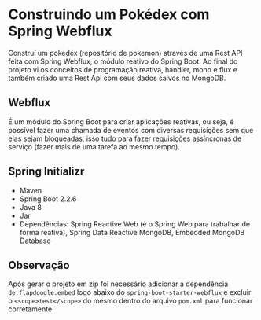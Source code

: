 # Construindo um Pokédex com Spring Webflux
Construí um pokedéx (repositório de pokemon) através de uma Rest API feita com Spring Webflux, o módulo reativo do Spring Boot. Ao final do projeto vi os conceitos de programação reativa, handler, mono e flux e também criado uma Rest Api com seus dados salvos no MongoDB.

## Webflux 
É um módulo do Spring Boot para criar aplicações reativas, ou seja, é possível fazer uma chamada de eventos com diversas requisições sem que elas sejam bloqueadas, isso tudo para fazer requisições assíncronas de serviço (fazer mais de uma tarefa ao mesmo tempo).

## Spring Initializr
- Maven
- Spring Boot 2.2.6 
- Java 8
- Jar 
- Dependências: Spring Reactive Web (é o Spring Web para trabalhar de forma reativa), Spring Data Reactive MongoDB, Embedded MongoDB Database

## Observação
Após gerar o projeto em zip foi necessário adicionar a dependência `de.flapdoodle.embed` logo abaixo do `spring-boot-starter-webflux` e excluir o `<scope>test</scope>` do mesmo dentro do arquivo `pom.xml` para funcionar corretamente.
